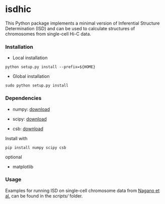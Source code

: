 # isdhic #

This Python package implements a minimal version of Inferential
Structure Determination (ISD) and can be used to calculate structures
of chromosomes from single-cell Hi-C data.

### Installation ###

* Local installation
```
python setup.py install --prefix=${HOME}
```

* Global installation
```
sudo python setup.py install
```

### Dependencies ###

* numpy: [download](https://pypi.python.org/pypi/numpy)

* scipy: [download](https://pypi.python.org/pypi/scipy)

* csb:   [download](https://pypi.python.org/pypi/csb)

Install with
```
pip install numpy scipy csb
```

optional

* matplotlib

### Usage ###

Examples for running ISD on single-cell chromosome data from [Nagano et al.](http://www.nature.com/nature/journal/v502/n7469/full/nature12593.html) can be found in the *scripts/* folder.



